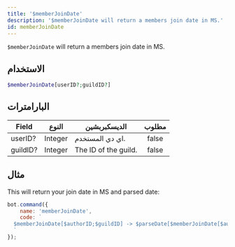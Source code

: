```yaml
---
title: '$memberJoinDate'
description: '$memberJoinDate will return a members join date in MS.'
id: memberJoinDate
---
```


`$memberJoinDate` will return a members join date in MS.

## الاستخدام

```php
$memberJoinDate[userID?;guildID?]
```

## البارامترات

| Field    | النوع   | الديسكبربشين         | مطلوب |
| -------- | ------- | -------------------- |:-----:|
| userID?  | Integer | اي دي المستخدم.      | false |
| guildID? | Integer | The ID of the guild. | false |

## مثال

This will return your join date in MS and parsed date:

```javascript
bot.command({
    name: 'memberJoinDate',
    code: `
  $memberJoinDate[$authorID;$guildID] -> $parseDate[$memberJoinDate[$authorID;$guildID]]
  `
});
```
